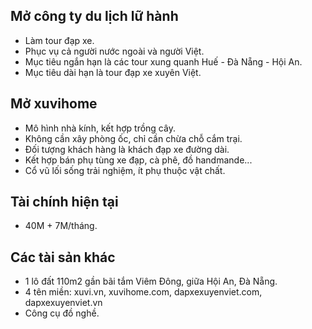 ## Mở công ty du lịch lữ hành
- Làm tour đạp xe. 
- Phục vụ cả người nước ngoài và người Việt. 
- Mục tiêu ngắn hạn là các tour xung quanh Huế - Đà Nẵng - Hội An. 
- Mục tiêu dài hạn là tour đạp xe xuyên Việt. 

## Mở xuvihome
- Mô hình nhà kính, kết hợp trồng cây.
- Không cần xây phòng ốc, chỉ cần chừa chỗ cắm trại. 
- Đối tượng khách hàng là khách đạp xe đường dài. 
- Kết hợp bán phụ tùng xe đạp, cà phê, đồ handmande... 
- Cổ vũ lối sống trải nghiệm, ít phụ thuộc vật chất. 

## Tài chính hiện tại
- 40M + 7M/tháng. 

## Các tài sản khác
- 1 lô đất 110m2 gần bãi tắm Viêm Đông, giữa Hội An, Đà Nẵng. 
- 4 tên miền: xuvi.vn, xuvihome.com, dapxexuyenviet.com, dapxexuyenviet.vn 
- Công cụ đồ nghề. 